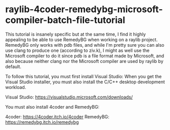 # raylib-4coder-remedybg-microsoft-compiler-batch-file-tutorial

This tutorial is insanely specific but at the same time, I find it highly appealing to be able to use RemedyBG when working on a raylib project. RemedyBG only works with pdb files, and while I'm pretty sure you can also use clang to produce one (according to ziv.k), I might as well use the Microsoft compiler to do it since pdb is a file format made by Microsoft, and also because neither clang nor the Microsoft compiler are used by raylib by default.

To follow this tutorial, you must first install Visual Studio: When you get the Visual Studio installer, you must also install the C/C++ desktop development workload.

Visual Studio: https://visualstudio.microsoft.com/downloads/

You must also install 4coder and RemedyBG:

4coder: https://4coder.itch.io/4coder
RemedyBG: https://remedybg.itch.io/remedybg

